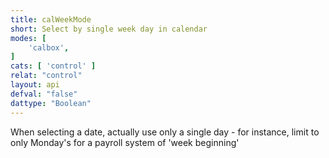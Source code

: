 ```yaml
---
title: calWeekMode
short: Select by single week day in calendar
modes: [
	'calbox',
]
cats: [ 'control' ]
relat: "control"
layout: api
defval: "false"
dattype: "Boolean"
---
```


When selecting a date, actually use only a single day - for instance, limit to only Monday's for a payroll system of 'week beginning'
